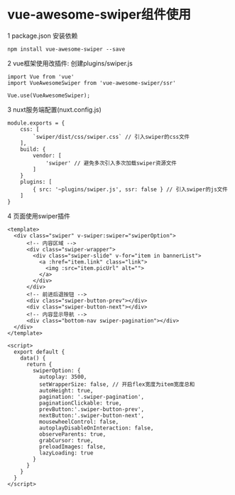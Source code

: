 # **vue-awesome-swiper组件使用**

1 package.json 安装依赖

```
npm install vue-awesome-swiper --save
```

2 vue框架使用改插件: 创建plugins/swiper.js

```
import Vue from 'vue'
import VueAwesomeSwiper from 'vue-awesome-swiper/ssr'

Vue.use(VueAwesomeSwiper);
```

3 nuxt服务端配置\(nuxt.config.js\)

    module.exports = {
        css: [
            `swiper/dist/css/swiper.css` // 引入swiper的css文件
        ],
        build: {
            vendor: [
                'swiper' // 避免多次引入多次加载swiper资源文件
            ]
        }
        plugins: [
            { src: '~plugins/swiper.js', ssr: false } // 引入swiper的js文件
        ]
    }

4 页面使用swiper插件

```
<template>
  <div class="swiper" v-swiper:swiper="swiperOption">
      <!-- 内容区域 -->
      <div class="swiper-wrapper">
        <div class="swiper-slide" v-for="item in bannerList">
          <a :href="item.link" class="link">
            <img :src="item.picUrl" alt="">
          </a>
        </div>
      </div>
      <!-- 前进后退按钮 -->
      <div class="swiper-button-prev"></div>
      <div class="swiper-button-next"></div>
      <!-- 内容显示导航 -->
      <div class="bottom-nav swiper-pagination"></div>
  </div>
</template>     

<script>
  export default {
    data() {
      return {
        swiperOption: {
          autoplay: 3500,
          setWrapperSize: false, // 开启flex宽度为item宽度总和
          autoHeight: true,
          pagination: '.swiper-pagination',
          paginationClickable: true,
          prevButton:'.swiper-button-prev',
          nextButton:'.swiper-button-next',
          mousewheelControl: false,
          autoplayDisableOnInteraction: false,
          observeParents: true,
          grabCursor: true,
          preloadImages: false,
          lazyLoading: true
        }
      }
    }
  }
</script>

  
      
```



